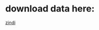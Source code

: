 # download data here:
[zindi](https://zindi.africa/competitions/fraud-detection-in-electricity-and-gas-consumption-challenge/data)

